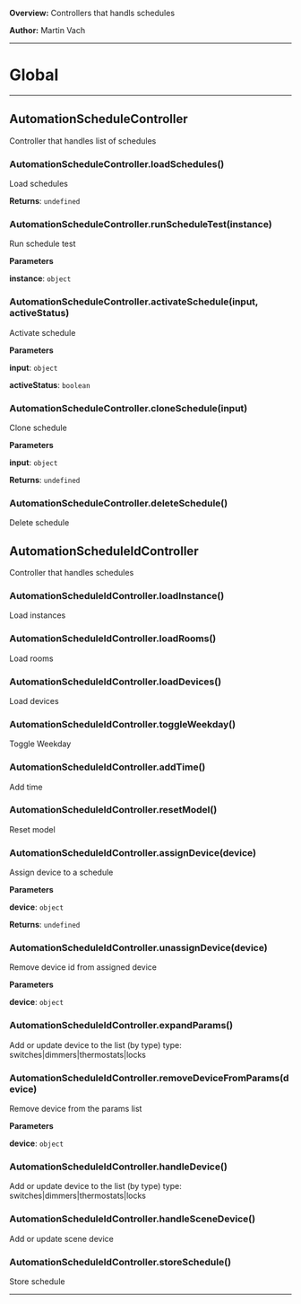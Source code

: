 **Overview:** Controllers that handls schedules



**Author:** Martin Vach




* * *

# Global





* * *

## AutomationScheduleController
Controller that handles list of schedules

### AutomationScheduleController.loadSchedules() 

Load schedules

**Returns**: `undefined`

### AutomationScheduleController.runScheduleTest(instance) 

Run schedule test

**Parameters**

**instance**: `object`


### AutomationScheduleController.activateSchedule(input, activeStatus) 

Activate schedule

**Parameters**

**input**: `object`

**activeStatus**: `boolean`


### AutomationScheduleController.cloneSchedule(input) 

Clone schedule

**Parameters**

**input**: `object`

**Returns**: `undefined`

### AutomationScheduleController.deleteSchedule() 

Delete schedule



## AutomationScheduleIdController
Controller that handles schedules

### AutomationScheduleIdController.loadInstance() 

Load instances


### AutomationScheduleIdController.loadRooms() 

Load rooms


### AutomationScheduleIdController.loadDevices() 

Load devices


### AutomationScheduleIdController.toggleWeekday() 

Toggle Weekday


### AutomationScheduleIdController.addTime() 

Add time


### AutomationScheduleIdController.resetModel() 

Reset model


### AutomationScheduleIdController.assignDevice(device) 

Assign device to a schedule

**Parameters**

**device**: `object`

**Returns**: `undefined`

### AutomationScheduleIdController.unassignDevice(device) 

Remove device id from assigned device

**Parameters**

**device**: `object`


### AutomationScheduleIdController.expandParams() 

Add or update device to the list (by type)type: switches|dimmers|thermostats|locks


### AutomationScheduleIdController.removeDeviceFromParams(device) 

Remove device from the params list

**Parameters**

**device**: `object`


### AutomationScheduleIdController.handleDevice() 

Add or update device to the list (by type)type: switches|dimmers|thermostats|locks


### AutomationScheduleIdController.handleSceneDevice() 

Add or update scene device


### AutomationScheduleIdController.storeSchedule() 

Store schedule




* * *

